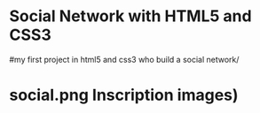 # Social Network with HTML5 and CSS3
#my first project in html5 and css3 who build a social network/
# social.png Inscription images)

